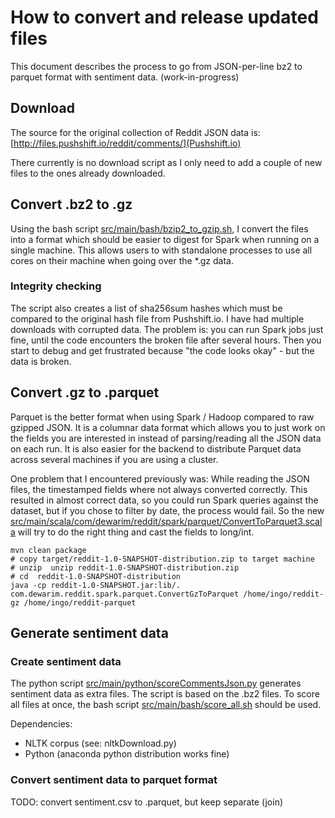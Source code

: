 # How to convert and release updated files

This document describes the process to go from JSON-per-line bz2 to parquet format with sentiment data. (work-in-progress) 

## Download

The source for the original collection of Reddit JSON data is: [http://files.pushshift.io/reddit/comments/](Pushshift.io)

There currently is no download script as I only need to add a couple of new files to the ones already downloaded.

## Convert .bz2 to .gz

Using the bash script [src/main/bash/bzip2_to_gzip.sh](bzip2_to_gzip.sh), 
I convert the files into a format which should be easier to digest for Spark when running on a single machine.
This allows users to with standalone processes to use all cores on their machine when going over the *.gz data.

### Integrity checking

The script also creates a list of sha256sum hashes which must be compared to the original hash file from Pushshift.io.
I have had multiple downloads with corrupted data. The problem is: you can run Spark jobs just fine, until 
 the code encounters the broken file after several hours. Then you start to debug and get frustrated because
 "the code looks okay" - but the data is broken.
 

## Convert .gz to .parquet
 
Parquet is the better format when using Spark / Hadoop compared to raw gzipped JSON. It is a columnar data format which
allows you to just work on the fields you are interested in instead of parsing/reading all the JSON data on each run.
It is also easier for the backend to distribute Parquet data across several machines if you are using a cluster.
  
One problem that I encountered previously was: While reading the JSON files, the timestamped fields where not always converted
  correctly. This resulted in almost correct data, so you could run Spark queries against the dataset, but if you
  chose to filter by date, the process would fail. 
  So the new [src/main/scala/com/dewarim/reddit/spark/parquet/ConvertToParquet3.scala](ConvertToParquet3.scala) will
  try to do the right thing and cast the fields to long/int. 
 
    mvn clean package
    # copy target/reddit-1.0-SNAPSHOT-distribution.zip to target machine
    # unzip  unzip reddit-1.0-SNAPSHOT-distribution.zip 
    # cd  reddit-1.0-SNAPSHOT-distribution 
    java -cp reddit-1.0-SNAPSHOT.jar:lib/. com.dewarim.reddit.spark.parquet.ConvertGzToParquet /home/ingo/reddit-gz /home/ingo/reddit-parquet   
 
 
## Generate sentiment data

### Create sentiment data

The python script [src/main/python/scoreCommentsJson.py](scoreCommentsJson.py) generates sentiment data as extra files.
The script is based on the .bz2 files. To score all files at once,
the bash script [src/main/bash/score_all.sh](score_all.sh) should be used.

Dependencies:
* NLTK corpus (see: nltkDownload.py)
* Python (anaconda python distribution works fine)
 
### Convert sentiment data to parquet format



TODO: convert sentiment.csv to .parquet, but keep separate (join)
 
 